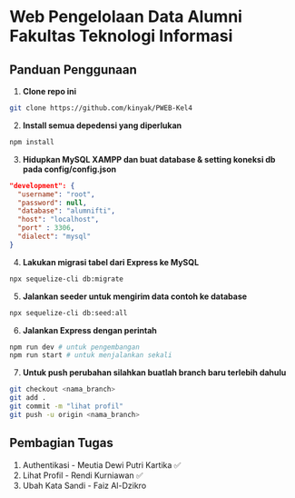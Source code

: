 # Web Pengelolaan Data Alumni Fakultas Teknologi Informasi

## Panduan Penggunaan

1. **Clone repo ini**

```bash
git clone https://github.com/kinyak/PWEB-Kel4
```

2. **Install semua depedensi yang diperlukan**

```bash
npm install
```

3. **Hidupkan MySQL XAMPP dan buat database & setting koneksi db pada config/config.json**

```json
"development": {
  "username": "root",
  "password": null,
  "database": "alumnifti",
  "host": "localhost",
  "port" : 3306,
  "dialect": "mysql"
}
```

4. **Lakukan migrasi tabel dari Express ke MySQL**

```bash
npx sequelize-cli db:migrate
```

5. **Jalankan seeder untuk mengirim data contoh ke database**

```bash
npx sequelize-cli db:seed:all
```

6. **Jalankan Express dengan perintah**

```bash
npm run dev # untuk pengembangan
npm run start # untuk menjalankan sekali
```

7. **Untuk push perubahan silahkan buatlah branch baru terlebih dahulu**

```bash
git checkout <nama_branch>
git add .
git commit -m "lihat profil"
git push -u origin <nama_branch>
```

## Pembagian Tugas

1. Authentikasi - Meutia Dewi Putri Kartika ✅
2. Lihat Profil - Rendi Kurniawan ✅
3. Ubah Kata Sandi - Faiz Al-Dzikro
